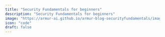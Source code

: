 ```yaml
---
title: "Security Fundamentals for beginners"
description: "Security Fundamentals for beginners"
image: "https://armur-ai.github.io/armur-blog-securityfundamentals/images/security-fundamentals.png"
icon: "code"
draft: false
---
```


